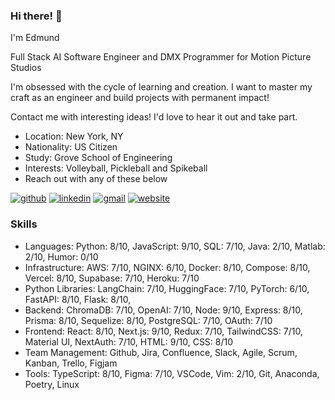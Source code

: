 ### Hi there! 👋
<!-- description-start -->
I'm Edmund

Full Stack AI Software Engineer and DMX Programmer for Motion Picture Studios

I'm obsessed with the cycle of learning and creation. I want to master my craft as an engineer and build projects with permanent impact!

Contact me with interesting ideas! I'd love to hear it out and take part.
<!-- description-end -->

<!-- aboutme-list-start -->
- Location: New York, NY
- Nationality: US Citizen
- Study: Grove School of Engineering
- Interests: Volleyball, Pickleball and Spikeball <!-- aboutme-list-end -->
- Reach out with any of these below

[![github](https://img.shields.io/badge/GitHub-000000?style=for-the-badge&logo=GitHub&logoColor=white)](https://github.com/eddiefahrenheit) [![linkedin](https://img.shields.io/badge/Linkedin-0e76a8?style=for-the-badge&logo=Linkedin&logoColor=white)](https://www.linkedin.com/in/eddiefahrenheit/) [![gmail](https://img.shields.io/badge/Gmail-ff0000?style=for-the-badge&logo=Gmail&logoColor=white)](mailto:fischerprogram@gmail.com) [![website](https://img.shields.io/badge/Blog-4d1a7f?style=for-the-badge&logo=Portfolio&logoColor=white)](https://eddiefahrenheit.com/)

### Skills
<!-- skills-start -->
- Languages:  Python: 8/10, JavaScript: 9/10, SQL: 7/10, Java: 2/10, Matlab: 2/10, Humor: 0/10
- Infrastructure: AWS: 7/10, NGINX: 6/10, Docker: 8/10, Compose: 8/10, Vercel: 8/10, Supabase: 7/10, Heroku: 7/10
- Python Libraries: LangChain: 7/10, HuggingFace: 7/10, PyTorch: 6/10, FastAPI: 8/10, Flask: 8/10,
- Backend: ChromaDB: 7/10, OpenAI: 7/10, Node: 9/10, Express: 8/10, Prisma: 8/10, Sequelize: 8/10, PostgreSQL: 7/10, OAuth: 7/10
- Frontend: React: 8/10, Next.js: 9/10, Redux: 7/10, TailwindCSS: 7/10, Material UI, NextAuth: 7/10, HTML: 9/10, CSS: 8/10
- Team Management: Github, Jira, Confluence, Slack, Agile, Scrum, Kanban, Trello, Figjam
- Tools: TypeScript: 8/10, Figma: 7/10, VSCode, Vim: 2/10, Git, Anaconda, Poetry, Linux
<!-- skills-end -->
